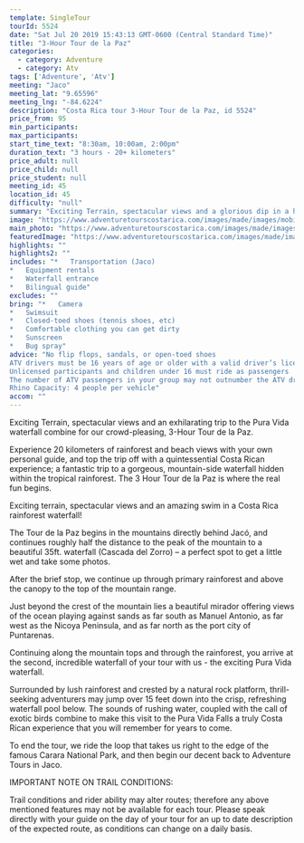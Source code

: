 ```yaml
---
template: SingleTour
tourId: 5524
date: "Sat Jul 20 2019 15:43:13 GMT-0600 (Central Standard Time)"
title: "3-Hour Tour de la Paz"
categories: 
  - category: Adventure
  - category: Atv
tags: ['Adventure', 'Atv']
meeting: "Jaco"
meeting_lat: "9.65596"
meeting_lng: "-84.6224"
description: "Costa Rica tour 3-Hour Tour de la Paz, id 5524"
price_from: 95
min_participants: 
max_participants: 
start_time_text: "8:30am, 10:00am, 2:00pm"
duration_text: "3 hours - 20+ kilometers"
price_adult: null
price_child: null
price_student: null
meeting_id: 45
location_id: 45
difficulty: "null"
summary: "Exciting Terrain, spectacular views and a glorious dip in a hidden jungle waterfall, the 3-Hour Tour de la Paz is a crowd pleaser."
image: "https://www.adventuretourscostarica.com/images/made/images/mobile/costa-rica-atv--tours-mobile_320_250_c1.jpg"
main_photo: "https://www.adventuretourscostarica.com/images/made/images/mobile/costa-rica-atv--tours-mobile_320_250_c1.jpg"
featuredImage: "https://www.adventuretourscostarica.com/images/made/images/mobile/costa-rica-atv--tours-mobile_320_250_c1.jpg"
highlights: ""
highlights2: ""
includes: "*   Transportation (Jaco)
*   Equipment rentals
*   Waterfall entrance
*   Bilingual guide"
excludes: ""
bring: "*   ​Camera
*   Swimsuit
*   Closed-toed shoes (tennis shoes, etc)
*   Comfortable clothing you can get dirty
*   Sunscreen
*   Bug spray"
advice: "No flip flops, sandals, or open-toed shoes  
ATV drivers must be 16 years of age or older with a valid driver’s license  
Unlicensed participants and children under 16 must ride as passengers  
The number of ATV passengers in your group may not outnumber the ATV drivers  
Rhino Capacity: 4 people per vehicle"
accom: ""
---
```

Exciting Terrain, spectacular views and an exhilarating trip to the Pura Vida waterfall combine for our crowd-pleasing, 3-Hour Tour de la Paz.

Experience 20 kilometers of rainforest and beach views with your own personal guide, and top the trip off with a quintessential Costa Rican experience; a fantastic trip to a gorgeous, mountain-side waterfall hidden within the tropical rainforest. The 3 Hour Tour de la Paz is where the real fun begins.

Exciting terrain, spectacular views and an amazing swim in a Costa Rica rainforest waterfall!

The Tour de la Paz begins in the mountains directly behind Jacó, and continues roughly half the distance to the peak of the mountain to a beautiful 35ft. waterfall (Cascada del Zorro) – a perfect spot to get a little wet and take some photos.

After the brief stop, we continue up through primary rainforest and above the canopy to the top of the mountain range.

Just beyond the crest of the mountain lies a beautiful mirador offering views of the ocean playing against sands as far south as Manuel Antonio, as far west as the Nicoya Peninsula, and as far north as the port city of Puntarenas.

Continuing along the mountain tops and through the rainforest, you arrive at the second, incredible waterfall of your tour with us - the exciting Pura Vida waterfall.

Surrounded by lush rainforest and crested by a natural rock platform, thrill-seeking adventurers may jump over 15 feet down into the crisp, refreshing waterfall pool below. The sounds of rushing water, coupled with the call of exotic birds combine to make this visit to the Pura Vida Falls a truly Costa Rican experience that you will remember for years to come.

To end the tour, we ride the loop that takes us right to the edge of the famous Carara National Park, and then begin our decent back to Adventure Tours in Jaco.

IMPORTANT NOTE ON TRAIL CONDITIONS:

Trail conditions and rider ability may alter routes; therefore any above mentioned features may not be available for each tour. Please speak directly with your guide on the day of your tour for an up to date description of the expected route, as conditions can change on a daily basis.